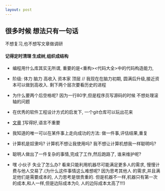 ```yaml
---
layout: post
---
```

## 很多时候 想法只有一句话 
不想复习,也不想写文章做调研  
#### 记得定时清理 生成树,组织成结构

* 编程用什么库其实无所谓,
重要的是<重构><代码大全>中的代码构造能力,

* 阶级: 体力 脑力 高收入 资本家 顶层 // 我现在在脑力初期,
圆满后升级,接近资本可以做到高收入.
剩下两个层次要看历史的进程

* 为什么要两个后空格呢? 因为一行80字,但是程序员写源码的时候
不想处理滚轴的问题

* 在优秀的软件工程设计方式的启发下, 一个git仓库可以玩出花来 

* [文章][art-article] [1][11]写得好,语言不重要  

[art-article]: https://www.hillelwayne.com/post/performance-matters/
[11]: https://blog.csdn.net/liujian20150808/article/details/50848646

* 我知道的唯一可以在某件事上走向成功的方法: 做一件事,评估结果,重复

* 计算机是奴隶吗? 计算机不想让我使用吗? 我不想让计算机想我一样聪明吗?  

* 聪明人做出了一件复杂的事情,完成了工作,然后跑路了, 谁来维护呢?

* 嘿 小伙子 失业了怎么办? 看来只能利用机器尽可能满足更多人的需求,
慢慢计费与他人交易了.(为什么这件事情这么难想呢? 因为思考其他人
的需求,并且满足他们是需要成本的, 人力思考是很贵重的.
但是机器不一样,机器只有第一次的成本,和人一样,但是边际成本为0,
人的边际成本太高了!!!)    


